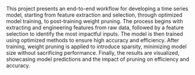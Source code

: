 This project presents an end-to-end workflow for developing a time series model, starting from feature extraction and selection, through optimized model training, to post-training weight pruning. The process begins with extracting and engineering features from raw data, followed by a feature selection to identify the most impactful inputs. The model is then trained using optimized methods to ensure high accuracy and efficiency. After training, weight pruning is applied to introduce sparsity, minimizing model size without sacrificing performance. Finally, the results are visualized, showcasing model predictions and the impact of pruning on efficiency and accuracy.
